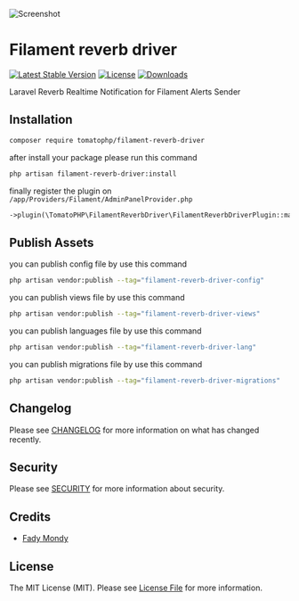 ![Screenshot](https://raw.githubusercontent.com/tomatophp/filament-reverb-driver/master/art/3x1io-tomato-reverb-driver.jpg)

# Filament reverb driver

[![Latest Stable Version](https://poser.pugx.org/tomatophp/filament-reverb-driver/version.svg)](https://packagist.org/packages/tomatophp/filament-reverb-driver)
[![License](https://poser.pugx.org/tomatophp/filament-reverb-driver/license.svg)](https://packagist.org/packages/tomatophp/filament-reverb-driver)
[![Downloads](https://poser.pugx.org/tomatophp/filament-reverb-driver/d/total.svg)](https://packagist.org/packages/tomatophp/filament-reverb-driver)

Laravel Reverb Realtime Notification for Filament Alerts Sender

## Installation

```bash
composer require tomatophp/filament-reverb-driver
```
after install your package please run this command

```bash
php artisan filament-reverb-driver:install
```

finally register the plugin on `/app/Providers/Filament/AdminPanelProvider.php`

```php
->plugin(\TomatoPHP\FilamentReverbDriver\FilamentReverbDriverPlugin::make())
```


## Publish Assets

you can publish config file by use this command

```bash
php artisan vendor:publish --tag="filament-reverb-driver-config"
```

you can publish views file by use this command

```bash
php artisan vendor:publish --tag="filament-reverb-driver-views"
```

you can publish languages file by use this command

```bash
php artisan vendor:publish --tag="filament-reverb-driver-lang"
```

you can publish migrations file by use this command

```bash
php artisan vendor:publish --tag="filament-reverb-driver-migrations"
```

## Changelog

Please see [CHANGELOG](CHANGELOG.md) for more information on what has changed recently.

## Security

Please see [SECURITY](SECURITY.md) for more information about security.

## Credits

- [Fady Mondy](mailto:info@3x1.io)

## License

The MIT License (MIT). Please see [License File](LICENSE.md) for more information.
